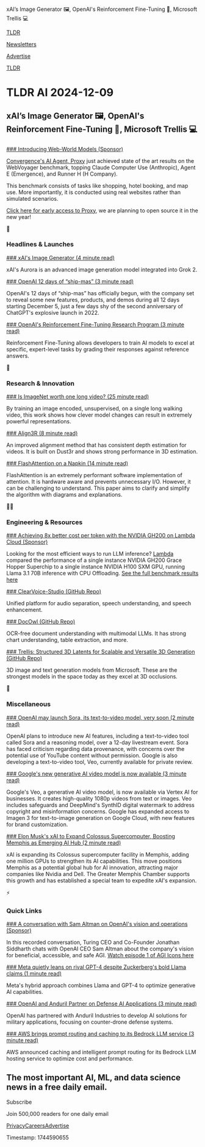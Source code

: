xAI’s Image Generator 🖼️, OpenAI's Reinforcement Fine-Tuning 🔁, Microsoft Trellis 💻

[TLDR](/)

[Newsletters](/newsletters)

[Advertise](https://advertise.tldr.tech/)

[TLDR](/)

# TLDR AI 2024-12-09

## xAI’s Image Generator 🖼️, OpenAI's Reinforcement Fine-Tuning 🔁, Microsoft Trellis 💻

### 

[### Introducing Web-World Models (Sponsor)](https://convergence.ai/training-web-agents-with-web-world-models-dec-2024/?utm_source=newsletter&amp;utm_medium=email&amp;utm_campaign=december_blog)

[Convergence's AI Agent, Proxy](https://convergence.ai/training-web-agents-with-web-world-models-dec-2024/?utm_source=newsletter&utm_medium=email&utm_campaign=december_blog) just achieved state of the art results on the WebVoyager benchmark, topping Claude Computer Use (Anthropic), Agent E (Emergence), and Runner H (H Company).

This benchmark consists of tasks like shopping, hotel booking, and map use. More importantly, it is conducted using real websites rather than simulated scenarios.

[Click here for early access to Proxy](https://convergence.ai/training-web-agents-with-web-world-models-dec-2024/?utm_source=newsletter&utm_medium=email&utm_campaign=december_blog), we are planning to open source it in the new year!

🚀

### Headlines & Launches

[### xAI's Image Generator (4 minute read)](https://kingy.ai/news/grok-2-aurora-a-new-image-generator-for-the-masses/?utm_source=tldrai)

xAI's Aurora is an advanced image generation model integrated into Grok 2.

[### OpenAI 12 days of “ship-mas” (3 minute read)](https://www.theverge.com/24314146/openai-12-days-ship-mas-chatgpt-sora-o1-update?utm_source=tldrai)

OpenAI's 12 days of “ship-mas” has officially begun, with the company set to reveal some new features, products, and demos during all 12 days starting December 5, just a few days shy of the second anniversary of ChatGPT's explosive launch in 2022.

[### OpenAI's Reinforcement Fine-Tuning Research Program (3 minute read)](https://openai.com/form/rft-research-program/?utm_source=tldrai)

Reinforcement Fine-Tuning allows developers to train AI models to excel at specific, expert-level tasks by grading their responses against reference answers.

🧠

### Research & Innovation

[### Is ImageNet worth one long video? (25 minute read)](https://arxiv.org/abs/2310.08584?utm_source=tldrai)

By training an image encoded, unsupervised, on a single long walking video, this work shows how clever model changes can result in extremely powerful representations.

[### Align3R (8 minute read)](https://igl-hkust.github.io/Align3R.github.io/?utm_source=tldrai)

An improved alignment method that has consistent depth estimation for videos. It is built on Dust3r and shows strong performance in 3D estimation.

[### FlashAttention on a Napkin (14 minute read)](https://arxiv.org/abs/2412.03317?utm_source=tldrai)

FlashAttention is an extremely performant software implementation of attention. It is hardware aware and prevents unnecessary I/O. However, it can be challenging to understand. This paper aims to clarify and simplify the algorithm with diagrams and explanations.

👨‍💻

### Engineering & Resources

[### Achieving 8x better cost per token with the NVIDIA GH200 on Lambda Cloud (Sponsor)](https://lambdalabs.com/blog/putting-the-nvidia-gh200-grace-hopper-superchip-to-good-use-superior-inference-performance-and-economics?utm_source=tldr&amp;utm_medium=newsletter&amp;utm_campaign=2024-11-gh200-larger-model-inference&amp;utm_content=ad-3)

Looking for the most efficient ways to run LLM inference? [Lambda](https://lambdalabs.com/blog/putting-the-nvidia-gh200-grace-hopper-superchip-to-good-use-superior-inference-performance-and-economics?utm_source=tldr&utm_medium=newsletter&utm_campaign=2024-11-gh200-larger-model-inference&utm_content=ad-3) compared the performance of a single instance NVIDIA GH200 Grace Hopper Superchip to a single instance NVIDIA H100 SXM GPU, running Llama 3.1 70B inference with CPU Offloading. [See the full benchmark results here](https://lambdalabs.com/blog/putting-the-nvidia-gh200-grace-hopper-superchip-to-good-use-superior-inference-performance-and-economics?utm_source=tldr&utm_medium=newsletter&utm_campaign=2024-11-gh200-larger-model-inference&utm_content=ad-3)

[### ClearVoice-Studio (GitHub Repo)](https://github.com/modelscope/ClearerVoice-Studio/tree/main/clearvoice?utm_source=tldrai)

Unified platform for audio separation, speech understanding, and speech enhancement.

[### DocOwl (GitHub Repo)](https://github.com/X-PLUG/mPLUG-DocOwl?utm_source=tldrai)

OCR-free document understanding with multimodal LLMs. It has strong chart understanding, table extraction, and more.

[### Trellis: Structured 3D Latents for Scalable and Versatile 3D Generation (GitHub Repo)](https://github.com/Microsoft/TRELLIS?utm_source=tldrai)

3D image and text generation models from Microsoft. These are the strongest models in the space today as they excel at 3D occlusions.

🎁

### Miscellaneous

[### OpenAI may launch Sora, its text-to-video model, very soon (2 minute read)](https://www.engadget.com/ai/openai-may-launch-sora-its-text-to-video-model-very-soon-171434280.html?src=rss&amp;utm_source=tldrai)

OpenAI plans to introduce new AI features, including a text-to-video tool called Sora and a reasoning model, over a 12-day livestream event. Sora has faced criticism regarding data provenance, with concerns over the potential use of YouTube content without permission. Google is also developing a text-to-video tool, Veo, currently available for private review.

[### Google's new generative AI video model is now available (3 minute read)](https://www.theverge.com/2024/12/4/24312938/google-veo-generative-ai-video-model-available-preview?utm_source=tldrai)

Google's Veo, a generative AI video model, is now available via Vertex AI for businesses. It creates high-quality 1080p videos from text or images. Veo includes safeguards and DeepMind's SynthID digital watermark to address copyright and misinformation concerns. Google has expanded access to Imagen 3 for text-to-image generation on Google Cloud, with new features for brand customization.

[### Elon Musk's xAI to Expand Colossus Supercomputer, Boosting Memphis as Emerging AI Hub (2 minute read)](https://hoodline.com/2024/12/elon-musk-s-xai-to-expand-colossus-supercomputer-boosting-memphis-as-emerging-ai-hub/?utm_source=tldrai)

xAI is expanding its Colossus supercomputer facility in Memphis, adding one million GPUs to strengthen its AI capabilities. This move positions Memphis as a potential global hub for AI innovation, attracting major companies like Nvidia and Dell. The Greater Memphis Chamber supports this growth and has established a special team to expedite xAI's expansion.

⚡️

### Quick Links

[### A conversation with Sam Altman on OpenAI's vision and operations (Sponsor)](https://go.turing.com/access/agi-icons-charting-the-future-with-sam-altman-on-demand?utm_source=tldr&amp;utm_medium=syndicate&amp;utm_campaign=20241209_TLDR_customer&amp;utm_content=agi-icons-charting-the-future-with-sam-altman-on-demand-lp&amp;utm_term=client-gen-edu_ai-quick-link)

In this recorded conversation, Turing CEO and Co-Founder Jonathan Siddharth chats with OpenAI CEO Sam Altman about the company's vision for beneficial, accessible, and safe AGI. [Watch episode 1 of AGI Icons here](https://go.turing.com/access/agi-icons-charting-the-future-with-sam-altman-on-demand?utm_source=tldr&utm_medium=syndicate&utm_campaign=20241209_TLDR_customer&utm_content=agi-icons-charting-the-future-with-sam-altman-on-demand-lp&utm_term=client-gen-edu_ai-quick-link)

[### Meta quietly leans on rival GPT-4 despite Zuckerberg's bold Llama claims (1 minute read)](https://www.infoworld.com/article/3617048/meta-quietly-leans-on-rival-gpt-4-despite-zuckerbergs-bold-llama-claims.html?utm_source=tldrai)

Meta's hybrid approach combines Llama and GPT-4 to optimize generative AI capabilities.

[### OpenAI and Anduril Partner on Defense AI Applications (3 minute read)](https://www.maginative.com/article/openai-and-anduril-partner-on-defense-ai-applications/?utm_source=tldrai)

OpenAI has partnered with Anduril Industries to develop AI solutions for military applications, focusing on counter-drone defense systems.

[### AWS brings prompt routing and caching to its Bedrock LLM service (3 minute read)](https://techcrunch.com/2024/12/04/aws-brings-prompt-routing-and-caching-to-its-bedrock-llm-service/?utm_source=tldrai)

AWS announced caching and intelligent prompt routing for its Bedrock LLM hosting service to optimize cost and performance.

## The most important AI, ML, and data science news in a free daily email.

Subscribe

Join 500,000 readers for one daily email

[Privacy](/privacy)[Careers](https://jobs.ashbyhq.com/tldr.tech)[Advertise](/ai/advertise)

Timestamp: 1744590655